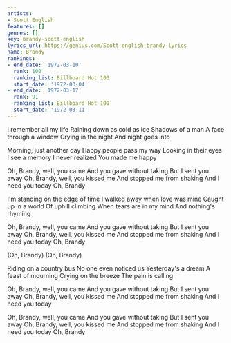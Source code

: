 ```yaml
---
artists:
- Scott English
features: []
genres: []
key: brandy-scott-english
lyrics_url: https://genius.com/Scott-english-brandy-lyrics
name: Brandy
rankings:
- end_date: '1972-03-10'
  rank: 100
  ranking_list: Billboard Hot 100
  start_date: '1972-03-04'
- end_date: '1972-03-17'
  rank: 91
  ranking_list: Billboard Hot 100
  start_date: '1972-03-11'
---
```

I remember all my life
Raining down as cold as ice
Shadows of a man
A face through a window
Crying in the night
And night goes into

Morning, just another day
Happy people pass my way
Looking in their eyes
I see a memory
I never realized
You made me happy

Oh, Brandy, well, you came
And you gave without taking
But I sent you away
Oh, Brandy, well, you kissed me
And stopped me from shaking
And I need you today
Oh, Brandy

I'm standing on the edge of time
I walked away when love was mine
Caught up in a world
Of uphill climbing
When tears are in my mind
And nothing's rhyming

Oh, Brandy, well, you came
And you gave without taking
But I sent you away
Oh, Brandy, well, you kissed me
And stopped me from shaking
And I need you today
Oh, Brandy

(Oh, Brandy)
(Oh, Brandy)

Riding on a country bus
No one even noticed us
Yesterday's a dream
A feast of mourning
Crying on the breeze
The pain is calling

Oh, Brandy, well, you came
And you gave without taking
But I sent you away
Oh, Brandy, well, you kissed me
And stopped me from shaking
And I need you today

Oh, Brandy, well, you came
And you gave without taking
But I sent you away
Oh, Brandy, well, you kissed me
And stopped me from shaking
And I need you today
Oh, Brandy

